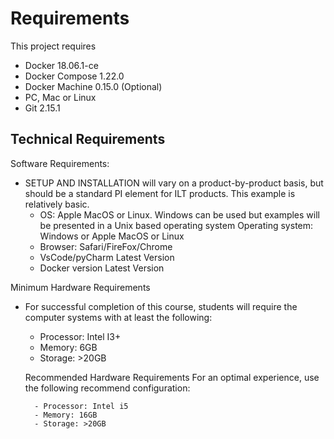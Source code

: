 # Requirements
This project requires
- Docker 18.06.1-ce
- Docker Compose  1.22.0
- Docker Machine 0.15.0 (Optional) 
- PC, Mac or Linux
- Git 2.15.1


## Technical Requirements

Software Requirements:

- SETUP AND INSTALLATION will vary on a product-by-product basis, but should be a standard PI element for ILT products. This example is relatively basic.
    - OS: Apple MacOS or Linux. Windows can be used but examples will be presented in a Unix based operating system
    Operating system: Windows or Apple MacOS or Linux
    - Browser: Safari/FireFox/Chrome
    - VsCode/pyCharm Latest Version
    - Docker version Latest Version


Minimum Hardware Requirements

- For successful completion of this course, students will require the computer systems with at least the following:

    - Processor: Intel I3+
    - Memory: 6GB
    - Storage: >20GB

    Recommended Hardware Requirements
    For an optimal experience, use the following recommend configuration:

        - Processor: Intel i5
        - Memory: 16GB
        - Storage: >20GB


